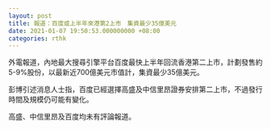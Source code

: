 ```yaml
---
layout: post
title: 報道：百度或上半年來港第2上市　集資最少35億美元
date: 2021-01-07 19:50:53.000000000 +08:00
categories: rthk
---
```


外電報道，內地最大搜尋引擎平台百度最快上半年回流香港第二上市，計劃發售約5-9%股份，以最新近700億美元市值計，集資最少35億美元。

彭博引述消息人士指，百度已經選擇高盛及中信里昂證券安排第二上市，不過發行時間及規模仍可能有變化。

高盛、中信里昂及百度均未有評論報道。
